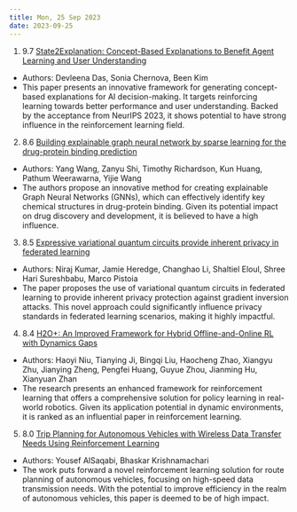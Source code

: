 ```yaml
---
title: Mon, 25 Sep 2023
date: 2023-09-25
---
```

1. 9.7 [State2Explanation: Concept-Based Explanations to Benefit Agent Learning and User Understanding](https://arxiv.org/abs/2309.12482)
* Authors: Devleena Das, Sonia Chernova, Been Kim
* This paper presents an innovative framework for generating concept-based explanations for AI decision-making. It targets reinforcing learning towards better performance and user understanding. Backed by the acceptance from NeurIPS 2023, it shows potential to have strong influence in the reinforcement learning field.

2. 8.6 [Building explainable graph neural network by sparse learning for the drug-protein binding prediction](https://arxiv.org/abs/2309.12906)
* Authors: Yang Wang, Zanyu Shi, Timothy Richardson, Kun Huang, Pathum Weerawarna, Yijie Wang
* The authors propose an innovative method for creating explainable Graph Neural Networks (GNNs), which can effectively identify key chemical structures in drug-protein binding. Given its potential impact on drug discovery and development, it is believed to have a high influence.

3. 8.5 [Expressive variational quantum circuits provide inherent privacy in federated learning](https://arxiv.org/abs/2309.13002)
* Authors: Niraj Kumar, Jamie Heredge, Changhao Li, Shaltiel Eloul, Shree Hari Sureshbabu, Marco Pistoia
* The paper proposes the use of variational quantum circuits in federated learning to provide inherent privacy protection against gradient inversion attacks. This novel approach could significantly influence privacy standards in federated learning scenarios, making it highly impactful.

4. 8.4 [H2O+: An Improved Framework for Hybrid Offline-and-Online RL with Dynamics Gaps](https://arxiv.org/abs/2309.12716)
* Authors: Haoyi Niu, Tianying Ji, Bingqi Liu, Haocheng Zhao, Xiangyu Zhu, Jianying Zheng, Pengfei Huang, Guyue Zhou, Jianming Hu, Xianyuan Zhan
* The research presents an enhanced framework for reinforcement learning that offers a comprehensive solution for policy learning in real-world robotics. Given its application potential in dynamic environments, it is ranked as an influential paper in reinforcement learning.

5. 8.0 [Trip Planning for Autonomous Vehicles with Wireless Data Transfer Needs Using Reinforcement Learning](https://arxiv.org/abs/2309.12534)
* Authors: Yousef AlSaqabi, Bhaskar Krishnamachari
* The work puts forward a novel reinforcement learning solution for route planning of autonomous vehicles, focusing on high-speed data transmission needs. With the potential to improve efficiency in the realm of autonomous vehicles, this paper is deemed to be of high impact.

